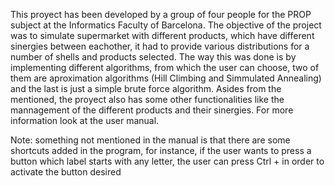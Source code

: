 This proyect has been developed by a group of four people for the PROP subject at the Informatics Faculty of Barcelona. 
The objective of the project was to simulate supermarket with different products, which have different sinergies between eachother, 
it had to provide various distributions for a number of shells and products selected. The way this was done is by implementing different
algorithms, from which the user can choose, two of them are aproximation algorithms (Hill Climbing and Simmulated Annealing) 
and the last is just a simple brute force algorithm. Asides from the mentioned, the proyect also has some other functionalities
like the mannagement of the different products and their sinergies. For more information look at the user manual.

Note: something not mentioned in the manual is that there are some shortcuts added in the program, for instance, if the user
wants to press a button which label starts with any letter, the user can press Ctrl + <letter>
in order to activate the button desired
